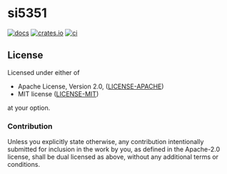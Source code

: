 # si5351

[![docs](https://docs.rs/si5351/badge.svg)](https://docs.rs/si5351)
[![crates.io](https://img.shields.io/crates/v/si5351.svg)](https://crates.io/crates/si5351)
[![ci](https://travis-ci.org/ilya-epifanov/si5351.svg)](https://travis-ci.org/ilya-epifanov/si5351)

## License

Licensed under either of

 * Apache License, Version 2.0, ([LICENSE-APACHE](LICENSE-APACHE))
 * MIT license ([LICENSE-MIT](LICENSE-MIT))

at your option.

### Contribution

Unless you explicitly state otherwise, any contribution intentionally submitted
for inclusion in the work by you, as defined in the Apache-2.0 license, shall be dual licensed as above, without any
additional terms or conditions.
